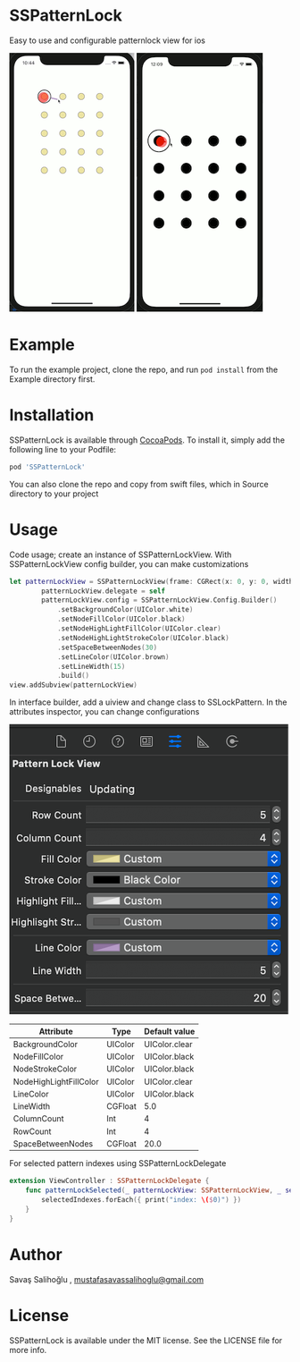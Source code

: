 # SSPatternLock

Easy to use and configurable patternlock view for ios

![ScreenShot](./screenshots/ss00001.gif)
![ScreenShot](./screenshots/ss00002.gif)

# Example

To run the example project, clone the repo, and run `pod install` from the Example directory first.

# Installation

SSPatternLock is available through [CocoaPods](https://cocoapods.org). To install
it, simply add the following line to your Podfile:

```ruby
pod 'SSPatternLock'
```

You can also clone the repo and copy from swift files, which in Source directory to your project

# Usage

Code usage; create an instance of SSPatternLockView. With SSPatternLockView config builder, you can make customizations

```swift
let patternLockView = SSPatternLockView(frame: CGRect(x: 0, y: 0, width: self.view.frame.width, height: self.view.frame.height))
        patternLockView.delegate = self
        patternLockView.config = SSPatternLockView.Config.Builder()
            .setBackgroundColor(UIColor.white)
            .setNodeFillColor(UIColor.black)
            .setNodeHighLightFillColor(UIColor.clear)
            .setNodeHighLightStrokeColor(UIColor.black)
            .setSpaceBetweenNodes(30)
            .setLineColor(UIColor.brown)
            .setLineWidth(15)
            .build()
view.addSubview(patternLockView)
```

In interface builder, add a uiview and change class to SSLockPattern. In the attributes inspector, you can change configurations


![ScreenShot](./screenshots/ss00003.png)

| Attribute | Type  |  Default value |
|----|---|--|
| BackgroundColor| UIColor | UIColor.clear |
| NodeFillColor | UIColor | UIColor.black |
| NodeStrokeColor | UIColor | UIColor.black |
| NodeHighLightFillColor | UIColor | UIColor.clear |
| LineColor | UIColor | UIColor.black |
| LineWidth | CGFloat | 5.0 |
| ColumnCount | Int | 4 |
| RowCount | Int | 4 |
| SpaceBetweenNodes | CGFloat | 20.0 |



For selected pattern indexes using SSPatternLockDelegate
```swift
extension ViewController : SSPatternLockDelegate {
    func patternLockSelected(_ patternLockView: SSPatternLockView, _ selectedIndexes: [Int]) {
        selectedIndexes.forEach({ print("index: \($0)") })
    }
}
```

# Author

Savaş Salihoğlu , mustafasavassalihoglu@gmail.com

# License

SSPatternLock is available under the MIT license. See the LICENSE file for more info.
